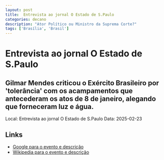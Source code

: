 ```yaml
---
layout: post
title:  Entrevista ao jornal O Estado de S.Paulo
categories: decano
description: "Ator Político ou Ministro da Suprema Corte?"
tags: ['Brasília', 'Brasil']
---
```


# Entrevista ao jornal O Estado de S.Paulo
## Gilmar Mendes criticou o Exército Brasileiro por 'tolerância' com os acampamentos que antecederam os atos de 8 de janeiro, alegando que forneceram luz e água.
Local: Entrevista ao jornal O Estado de S.Paulo
Data: 2025-02-23

## Links 
- [Google para o evento e descrição](https://www.google.com/search?q=Gilmar%20Mendes%20%2B%20Entrevista%20ao%20jornal%20O%20Estado%20de%20S.Paulo%20Gilmar%20Mendes%20criticou%20o%20Ex%C3%A9rcito%20Brasileiro%20por%20%27toler%C3%A2ncia%27%20com%20os%20acampamentos%20que%20antecederam%20os%20atos%20de%208%20de%20janeiro%2C%20alegando%20que%20forneceram%20luz%20e%20%C3%A1gua.%20Bras%C3%ADlia%2C%20Brasil)
- [Wikipedia para o evento e descrição](https://en.wikipedia.org/w/index.php?search=Gilmar%20Mendes%20%2B%20Entrevista%20ao%20jornal%20O%20Estado%20de%20S.Paulo%20Gilmar%20Mendes%20criticou%20o%20Ex%C3%A9rcito%20Brasileiro%20por%20%27toler%C3%A2ncia%27%20com%20os%20acampamentos%20que%20antecederam%20os%20atos%20de%208%20de%20janeiro%2C%20alegando%20que%20forneceram%20luz%20e%20%C3%A1gua.%20Bras%C3%ADlia%2C%20Brasil)
